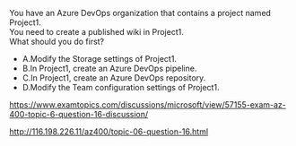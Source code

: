 You have an Azure DevOps organization that contains a project named Project1.<br/>You need to create a published wiki in Project1.<br/>What should you do first?<br/><ul><li class="multi-choice-item"><span class="multi-choice-letter" data-choice-letter="A">A.</span>Modify the Storage settings of Project1.</li><li class="multi-choice-item"><span class="multi-choice-letter" data-choice-letter="B">B.</span>In Project1, create an Azure DevOps pipeline.</li><li class="multi-choice-item correct-hidden"><span class="multi-choice-letter" data-choice-letter="C">C.</span>In Project1, create an Azure DevOps repository.</li><li class="multi-choice-item"><span class="multi-choice-letter" data-choice-letter="D">D.</span>Modify the Team configuration settings of Project1.</li></ul><p><a href="https://www.examtopics.com/discussions/microsoft/view/57155-exam-az-400-topic-6-question-16-discussion/">https://www.examtopics.com/discussions/microsoft/view/57155-exam-az-400-topic-6-question-16-discussion/</a></p><p><a href="http://116.198.226.11/az400/topic-06-question-16.html">http://116.198.226.11/az400/topic-06-question-16.html</a></p><script src="https://giscus.app/client.js"                    data-repo="azsamples/az204"                    data-repo-id="R_kgDOMRXzDQ"                    data-category="General"                    data-category-id="DIC_kwDOMRXzDc4Cgi27"                    data-mapping="pathname"                    data-strict="1"                    data-reactions-enabled="0"                    data-emit-metadata="0"                    data-input-position="bottom"                    data-theme="preferred_color_scheme"                    data-lang="en"                    crossorigin="anonymous"                    async>                    </script>